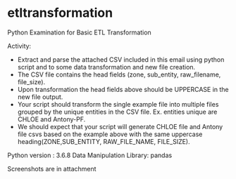 # etltransformation
Python Examination for Basic ETL Transformation

Activity:
- Extract and parse the attached CSV included in this email using python script and to some data transformation and new file creation.
- The CSV file contains the head fields (zone, sub_entity, raw_filename, file_size).
- Upon transformation the head fields above should be UPPERCASE in the new file output.
- Your script should transform the single example file into multiple files grouped by the unique entities in the CSV file. Ex. entities unique are CHLOE and Antony-PF.
- We should expect that your script will generate CHLOE file and Antony file csvs based on the example above with the same uppercase heading(ZONE,SUB_ENTITY, RAW_FILE_NAME, FILE_SIZE).

Python version : 3.6.8
Data Manipulation Library: pandas

Screenshots are in attachment
